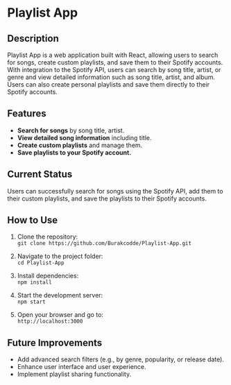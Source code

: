 # Playlist App

## Description

Playlist App is a web application built with React, allowing users to search for songs, create custom playlists, and save them to their Spotify accounts. With integration to the Spotify API, users can search by song title, artist, or genre and view detailed information such as song title, artist, and album. Users can also create personal playlists and save them directly to their Spotify accounts.

## Features

- **Search for songs** by song title, artist.
- **View detailed song information** including title.
- **Create custom playlists** and manage them.
- **Save playlists to your Spotify account.**

## Current Status

Users can successfully search for songs using the Spotify API, add them to their custom playlists, and save the playlists to their Spotify accounts.  

## How to Use

1. Clone the repository:  
   `git clone https://github.com/Burakcodde/Playlist-App.git`
   
2. Navigate to the project folder:  
   `cd Playlist-App`

3. Install dependencies:  
   `npm install`

4. Start the development server:  
   `npm start`

5. Open your browser and go to:  
   `http://localhost:3000`

## Future Improvements

- Add advanced search filters (e.g., by genre, popularity, or release date).
- Enhance user interface and user experience.
- Implement playlist sharing functionality.
